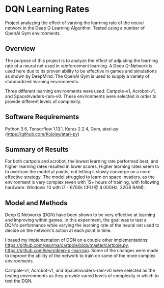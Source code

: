 # DQN Learning Rates
Project analyzing the effect of varying the learning rate of the neural network in the Deep Q Learning Algorithm. Tested using a number of OpenAI Gym environments.

## Overview

The purpose of this project is to analyze the effect of adjusting the learning rate of a neural net used in reinforcement learning. A Deep Q-Network is used here due to its proven ability to be effective in games and simulations as shown by DeepMind. The OpenAI Gym is used to supply a variety of standardized learning environments.

Three different learning environments were used: Cartpole-v1, Acrobot-v1, and SpaceInvaders-ram-v0. These environments were selected in order to provide different levels of complexity.

## Software Requirements

Python 3.6, Tensorflow 1.13.1, Keras 2.2.4, Gym, atari-py (https://github.com/Kojoley/atari-py)

## Summary of Results

For both cartpole and acrobot, the lowest learning rate performed best, and higher learning rates resulted in lower scores. Higher learning rates seem to to overtrain the model at points, not letting it slowly converge on a more effective strategy. The model struggled to learn on space invaders, as the environment is very complex (even with 15+ hours of training, with following hardware: Windows 10 with i7 - 6700k CPU @ 4.00GHz, 32GB RAM).

## Model and Methods

Deep Q Networks (DQN) have been shown to be very effective at learning and improving within games. In this experiment, the goal was to test a DQN's performance while varying the learning rate of the neural net used to decide on the network's action at each point in time.

I based my implementation of DQN on a couple other implementations: https://github.com/gsurma/cartpole/blob/master/cartpole.py, https://github.com/keon/deep-q-learning. Some of the changes were made to improve the ability of the network to train on some of the more complex environments.

Cartpole-v1, Acrobot-v1, and SpaceInvaders-ram-v0 were selected as the testing environments as they provide varied levels of complexity in which to test the DQN.
